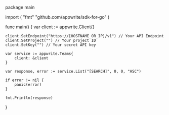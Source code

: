 package main

import (
    "fmt"
    "github.com/appwrite/sdk-for-go"
)

func main() {
    var client := appwrite.Client{}

    client.SetEndpoint("https://[HOSTNAME_OR_IP]/v1") // Your API Endpoint
    client.SetProject("") // Your project ID
    client.SetKey("") // Your secret API key

    var service := appwrite.Teams{
        client: &client
    }

    var response, error := service.List("[SEARCH]", 0, 0, "ASC")

    if error != nil {
        panic(error)
    }

    fmt.Println(response)
}

